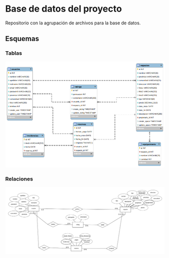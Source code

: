 
# Base de datos del proyecto

Repositorio con la agrupación de archivos para la base de datos.


## Esquemas

### Tablas
![Tablas](/Entregas/BBDD/Esquemas/EER_Diagram.png )
### Relaciones
![Relaciones](/Entregas/BBDD/Esquemas/modelo_relaciones.png )
